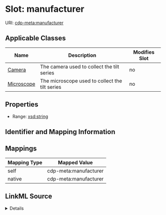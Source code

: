 

# Slot: manufacturer

URI: [cdp-meta:manufacturer](metadatamanufacturer)



<!-- no inheritance hierarchy -->





## Applicable Classes

| Name | Description | Modifies Slot |
| --- | --- | --- |
| [Camera](Camera.md) | The camera used to collect the tilt series |  no  |
| [Microscope](Microscope.md) | The microscope used to collect the tilt series |  no  |







## Properties

* Range: [xsd:string](http://www.w3.org/2001/XMLSchema#string)





## Identifier and Mapping Information








## Mappings

| Mapping Type | Mapped Value |
| ---  | ---  |
| self | cdp-meta:manufacturer |
| native | cdp-meta:manufacturer |




## LinkML Source

<details>
```yaml
name: manufacturer
alias: manufacturer
domain_of:
- Camera
- Microscope
range: string

```
</details>
